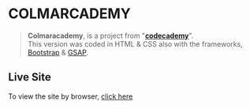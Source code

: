 # COLMARCADEMY

>**Colmaracademy**, is a project from "[**codecademy**](https://www.codecademy.com/learn)".<br />
>This version was coded in HTML & CSS also with the frameworks, [Bootstrap](https://getbootstrap.com/) & [GSAP](https://greensock.com/gsap/).

## Live Site
To view the site by browser, [click here](https://ianklfong.github.io/Colmaracademy/)
